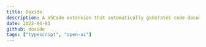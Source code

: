 ```yaml
---
title: Doxide
description: A VSCode extension that automatically generates code documentation, such as comments and docstrings, using OpenAI-Codex.
date: 2022-04-01
github: doxide
tags: ["typescript", "open-ai"]
---
```


